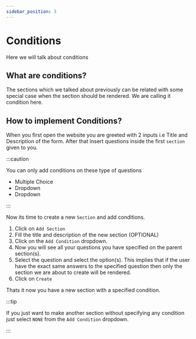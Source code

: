 ```yaml
---
sidebar_position: 3
---
```


# Conditions

Here we will talk about conditions

## What are conditions?

The sections which we talked about previously can be related with some special case when the section should be rendered. We are calling it condition here.

## How to implement Conditions?

When you first open the website you are greeted with 2 inputs i.e Title and Description of the form. After that insert questions inside the first `section` given to you.

:::caution

You can only add conditions on these type of questions

- Multiple Choice
- Dropdown
- Dropdown

:::

Now its time to create a new `Section` and add conditions.

1. Click on `Add Section`
2. Fill the title and description of the new section (OPTIONAL)
3. Click on the `Add Condition` dropdown.
4. Now you will see all your questions you have specified on the parent section(s).
5. Select the question and select the option(s). This implies that if the user have the exact same answers to the specified question then only the section we are about to create will be rendered.
6. Click on `Create`

Thats it now you have a new section with a specified condition.

:::tip

If you just want to make another section without specifying any condition just select `NONE` from the `Add Condition` dropdown.

:::
